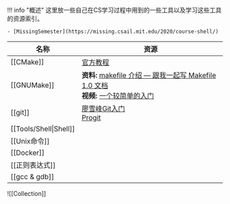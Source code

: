 !!! info "概述"
    这里放一些自己在CS学习过程中用到的一些工具以及学习这些工具的资源索引。
    
    - [MissingSemester](https://missing.csail.mit.edu/2020/course-shell/)

| 名称                     | 资源                                                                                                                                                                                              |
| ---------------------- | ----------------------------------------------------------------------------------------------------------------------------------------------------------------------------------------------- |
| [[CMake]]              | [官方教程](https://cmake.org/cmake/help/latest/guide/tutorial/index.html)                                                                                                                           |
| [[GNUMake]]            | **资料:** [makefile 介绍 — 跟我一起写 Makefile 1.0 文档](https://seisman.github.io/how-to-write-makefile/introduction.html)  <br/>**视频:** [一个较简单的入门 ](https://www.youtube.com/watch?v=E1_uuFWibuM&t=1152s) |
| [[git]]                | [廖雪峰Git入门](../../asset/PDF/Git.pdf)<br>[Progit](https://github.com/progit/progit2)                                                                                                              |
| [[Tools/Shell\|Shell]] |                                                                                                                                                                                                 |
| [[Unix命令]]             |                                                                                                                                                                                                 |
| [[Docker]]             |                                                                                                                                                                                                 |
| [[正则表达式]]              |                                                                                                                                                                                                 |
| [[gcc & gdb]]          |                                                                                                                                                                                                 |
![[Collection]]